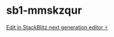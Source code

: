 # sb1-mmskzqur

[Edit in StackBlitz next generation editor ⚡️](https://stackblitz.com/~/github.com/vinodreddy12345/sb1-mmskzqur)